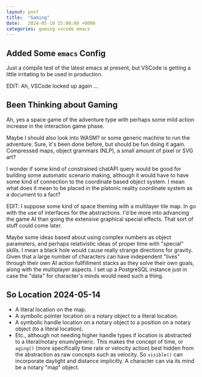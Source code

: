 ```yaml
---
layout: post
title:  "Gaming"
date:   2024-05-10 15:00:00 +0000
categories: gaming vscode emacs
---
```

## Added Some `emacs` Config
Just a compile test of the latest emacs at present, but VSCode is getting a little irritating to be used in production.

EDIT: Ah, VSCode locked up again ...

## Been Thinking about Gaming
Ah, yes a space game of the adventure type with perhaps some mild action increase in the interaction game phase.

Maybe I should also look into WASM? or some generic machine to run the adventure. Sure, it's been done before, but should be fun doing it again. Compressed maps, object grammars (NLP), a small amount of pixel or SVG art?

I wonder if some kind of constrained chatAPI query would be good for building some automatic scenario making, although it would have to have some kind of connection to the coordinate based object system. I mean what does it mean to be placed in the platonic reality coordinate system as a document to a fact?

EDIT: I suppose some kind of space theming with a multilayer tile map. In go with the use of interfaces for the abstractions. I'd be more into advancing the game AI than going the extensive graphical special effects. That sort of stuff could come later. 

Maybe some ideas based about using complex numbers as object parameters, and perhaps relativistic ideas of proper time with "special" skills. I mean a black hole would cause really strange directions for gravity. Given that a large number of characters can have independent "lives" through their own AI action fullfillment stacks as they solve their own goals, along with the multiplayer aspects. I set up a PostgreSQL instance just in case the "data" for character's minds would need such a thing.

## So Location 2024-05-14
* A literal location on the map.
* A symbolic pointer location on a notary object to a literal location.
* A symbolic handle location on a notary object to a position on a notary object (to a literal location).
* Etc., although not needing higher handle types if location is abstracted to a literal/notary enum/generic.
This makes the concept of time, or `aging()` (more specifically time rate or velocity action) best hidden from the abstraction as raw concepts such as velocity.
So `visible()` can incorporate daylight and distance implicitly. A character can via its mind be a notary "map" object.
